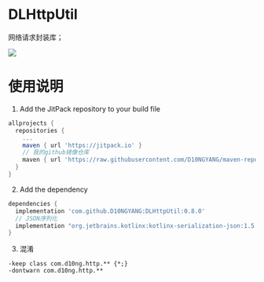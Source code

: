 # DLHttpUtil
网络请求封装库；

[![](https://jitpack.io/v/D10NGYANG/DLHttpUtil.svg)](https://jitpack.io/#D10NGYANG/DLHttpUtil)

# 使用说明
1. Add the JitPack repository to your build file
```build.gradle
allprojects {
  repositories {
    ...
    maven { url 'https://jitpack.io' }
    // 我的github镜像仓库
    maven { url 'https://raw.githubusercontent.com/D10NGYANG/maven-repo/main/repository'}
  }
}
```

2. Add the dependency
```build.gradle
dependencies {
  implementation 'com.github.D10NGYANG:DLHttpUtil:0.8.0'
  // JSON序列化
  implementation "org.jetbrains.kotlinx:kotlinx-serialization-json:1.5.0"
}
```

3. 混淆
```properties
-keep class com.d10ng.http.** {*;}
-dontwarn com.d10ng.http.**
```
